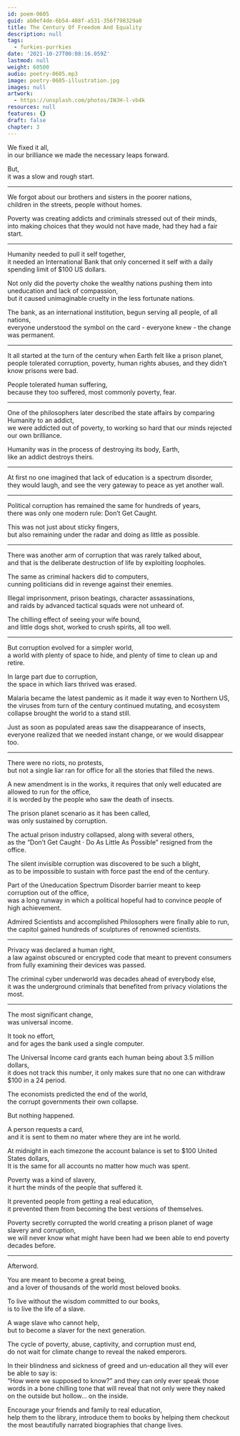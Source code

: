 ```yaml
---
id: poem-0605
guid: ab0ef4de-6b54-408f-a531-356f798329a0
title: The Century Of Freedom And Equality
description: null
tags:
  - furkies-purrkies
date: '2021-10-27T00:08:16.059Z'
lastmod: null
weight: 60500
audio: poetry-0605.mp3
image: poetry-0605-illustration.jpg
images: null
artwork:
  - https://unsplash.com/photos/IWJH-l-vb4k
resources: null
features: {}
draft: false
chapter: 3
---
```


We fixed it all,\
in our brilliance we made the necessary leaps forward.

But,\
it was a slow and rough start.

---

We forgot about our brothers and sisters in the poorer nations,\
children in the streets, people without homes.

Poverty was creating addicts and criminals stressed out of their minds,\
into making choices that they would not have made, had they had a fair start.

---

Humanity needed to pull it self together,\
it needed an International Bank that only concerned it self with a daily spending limit of $100 US dollars.

Not only did the poverty choke the wealthy nations pushing them into uneducation and lack of compassion,\
but it caused unimaginable cruelty in the less fortunate nations.

The bank, as an international institution, begun serving all people, of all nations,\
everyone understood the symbol on the card - everyone knew - the change was permanent.

---

It all started at the turn of the century when Earth felt like a prison planet,\
people tolerated corruption, poverty, human rights abuses, and they didn't know prisons were bad.

People tolerated human suffering,\
because they too suffered, most commonly poverty, fear.

---

One of the philosophers later described the state affairs by comparing Humanity to an addict,\
we were addicted out of poverty, to working so hard that our minds rejected our own brilliance.

Humanity was in the process of destroying its body, Earth,\
like an addict destroys theirs.

---

At first no one imagined that lack of education is a spectrum disorder,\
they would laugh, and see the very gateway to peace as yet another wall.

---

Political corruption has remained the same for hundreds of years,\
there was only one modern rule: Don’t Get Caught.

This was not just about sticky fingers,\
but also remaining under the radar and doing as little as possible.

---

There was another arm of corruption that was rarely talked about,\
and that is the deliberate destruction of life by exploiting loopholes.

The same as criminal hackers did to computers,\
cunning politicians did in revenge against their enemies.

Illegal imprisonment, prison beatings, character assassinations,\
and raids by advanced tactical squads were not unheard of.

The chilling effect of seeing your wife bound,\
and little dogs shot, worked to crush spirits, all too well.

---

But corruption evolved for a simpler world,\
a world with plenty of space to hide, and plenty of time to clean up and retire.

In large part due to corruption,\
the space in which liars thrived was erased.

Malaria became the latest pandemic as it made it way even to Northern US,\
the viruses from turn of the century continued mutating, and ecosystem collapse brought the world to a stand still.

Just as soon as populated areas saw the disappearance of insects,\
everyone realized that we needed instant change, or we would disappear too.

---

There were no riots, no protests,\
but not a single liar ran for office for all the stories that filled the news.

A new amendment is in the works, it requires that only well educated are allowed to run for the office,\
it is worded by the people who saw the death of insects.

The prison planet scenario as it has been called,\
was only sustained by corruption.

The actual prison industry collapsed, along with several others,\
as the “Don’t Get Caught · Do As Little As Possible” resigned from the office.

The silent invisible corruption was discovered to be such a blight,\
as to be impossible to sustain with force past the end of the century.

Part of the Uneducation Spectrum Disorder barrier meant to keep corruption out of the office,\
was a long runway in which a political hopeful had to convince people of high achievement.

Admired Scientists and accomplished Philosophers were finally able to run,\
the capitol gained hundreds of sculptures of renowned scientists.

---

Privacy was declared a human right,\
a law against obscured or encrypted code that meant to prevent consumers from fully examining their devices was passed.

The criminal cyber underworld was decades ahead of everybody else,\
it was the underground criminals that benefited from privacy violations the most.

---

The most significant change,\
was universal income.

It took no effort,\
and for ages the bank used a single computer.

The Universal Income card grants each human being about 3.5 million dollars,\
it does not track this number, it only makes sure that no one can withdraw $100 in a 24 period.

The economists predicted the end of the world,\
the corrupt governments their own collapse.

But nothing happened.

A person requests a card,\
and it is sent to them no mater where they are int he world.

At midnight in each timezone the account balance is set to $100 United States dollars,\
It is the same for all accounts no matter how much was spent.

Poverty was a kind of slavery,\
it hurt the minds of the people that suffered it.

It prevented people from getting a real education,\
it prevented them from becoming the best versions of themselves.

Poverty secretly corrupted the world creating a prison planet of wage slavery and corruption,\
we will never know what might have been had we been able to end poverty decades before.

---

Afterword.

You are meant to become a great being,\
and a lover of thousands of the world most beloved books.

To live without the wisdom committed to our books,\
is to live the life of a slave.

A wage slave who cannot help,\
but to become a slaver for the next generation.

The cycle of poverty, abuse, captivity, and corruption must end,\
do not wait for climate change to reveal the naked emperors.

In their blindness and sickness of greed and un-education all they will ever be able to say is:\
“How were we supposed to know?” and they can only ever speak those words in a bone chilling tone that will reveal that not only were they naked on the outside but hollow... on the inside.

Encourage your friends and family to real education,\
help them to the library, introduce them to books by helping them checkout the most beautifully narrated biographies that change lives.
